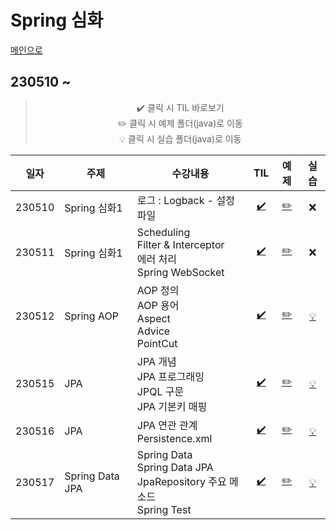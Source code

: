# Spring 심화
[메인으로](https://github.com/sylee990205/lsy_dktechin_study)
## 230510 ~ 

<div align = "center"> 

> :heavy_check_mark: 클릭 시 TIL 바로보기  
> :pencil2: 클릭 시 예제 폴더(java)로 이동  
> :bulb: 클릭 시 실습 폴더(java)로 이동    


| 일자      | 주제 | 수강내용       | TIL | 예제 | 실습 | 
| -------- | ----  |--------------- | :---: | :---: | :---: | 
| 230510 | Spring 심화1 | 로그 : Logback - 설정 파일 | [:heavy_check_mark:](/TIL/09.%20Spring%20%EC%8B%AC%ED%99%94/230510_Spring_day9.md) | [:pencil2:](/intellij/springedu/src/main/java/) | :x:
| 230511 | Spring 심화1 | Scheduling<br>Filter & Interceptor<br>에러 처리<br>Spring WebSocket | [:heavy_check_mark:](/TIL/09.%20Spring%20%EC%8B%AC%ED%99%94/230511_Spring_day10.md) | [:pencil2:](/intellij/springedu/src/main/java/) | :x:
| 230512 | Spring AOP | AOP 정의<br>AOP 용어<br>Aspect<br>Advice<br>PointCut | [:heavy_check_mark:](/TIL/09.%20Spring%20%EC%8B%AC%ED%99%94/230512_Spring_day11.md) | [:pencil2:](/intellij/springiocedu/src/main/java/) | [:bulb:](/Spring%20exercise/230512/)
| 230515 | JPA | JPA 개념<BR>JPA 프로그래밍<BR>JPQL 구문<BR>JPA 기본키 매핑 | [:heavy_check_mark:](/TIL/09.%20Spring%20%EC%8B%AC%ED%99%94/230515_Spring_day12.md) | [:pencil2:](/intellij/springjpaedu/src/main/) | [:bulb:](/Spring%20exercise/230515/)
| 230516 | JPA | JPA 연관 관계<br>Persistence.xml | [:heavy_check_mark:](/TIL/09.%20Spring%20%EC%8B%AC%ED%99%94/230516_Spring_day13.md) | [:pencil2:](/intellij/springjpaedu/src/main/) | [:bulb:](/Spring%20exercise/230516/)
| 230517 | Spring Data JPA | Spring Data<br>Spring Data JPA<br>JpaRepository 주요 메소드<br>Spring Test |  [:heavy_check_mark:](/TIL/09.%20Spring%20%EC%8B%AC%ED%99%94/230517_Spring_day14.md) | [:pencil2:](/intellij/springedu2/src/main/java/springjpa/exam/) | [:bulb:](/intellij/springnews/)
</div>

